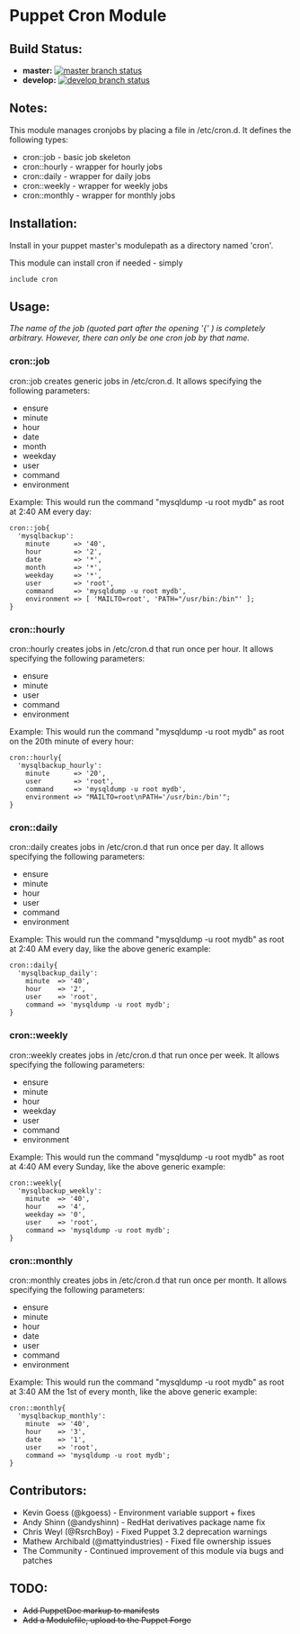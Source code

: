 # Puppet Cron Module

## Build Status:

  * **master:** [![master branch status](https://secure.travis-ci.org/torrancew/puppet-cron.png?branch=master)](http://travis-ci.org/torrancew/puppet-cron)
  * **develop:** [![develop branch status](https://secure.travis-ci.org/torrancew/puppet-cron.png?branch=develop)](http://travis-ci.org/torrancew/puppet-cron)

## Notes:

This module manages cronjobs by placing a file in /etc/cron.d.
It defines the following types:

  * cron::job     - basic job skeleton
  * cron::hourly  - wrapper for hourly jobs
  * cron::daily   - wrapper for daily jobs
  * cron::weekly  - wrapper for weekly jobs
  * cron::monthly - wrapper for monthly jobs

## Installation:

Install in your puppet master's modulepath as a directory named 'cron'.

This module can install cron if needed - simply

    include cron

## Usage:

*The name of the job (quoted part after the opening '{' ) is completely arbitrary. However, there can only be one cron job by that name.*

### cron::job

cron::job creates generic jobs in /etc/cron.d.
It allows specifying the following parameters:

  * ensure
  * minute
  * hour
  * date
  * month
  * weekday
  * user
  * command
  * environment

Example:
  This would run the command "mysqldump -u root mydb" as root at 2:40 AM every day:

    cron::job{
      'mysqlbackup':
        minute      => '40',
        hour        => '2',
        date        => '*',
        month       => '*',
        weekday     => '*',
        user        => 'root',
        command     => 'mysqldump -u root mydb',
        environment => [ 'MAILTO=root', 'PATH="/usr/bin:/bin"' ];
    }

### cron::hourly

cron::hourly creates jobs in /etc/cron.d that run once per hour.
It allows specifying the following parameters:

  * ensure
  * minute
  * user
  * command
  * environment

Example:
  This would run the command "mysqldump -u root mydb" as root on the 20th minute of every hour:

    cron::hourly{
      'mysqlbackup_hourly':
        minute      => '20',
        user        => 'root',
        command     => 'mysqldump -u root mydb',
        environment => "MAILTO=root\nPATH='/usr/bin:/bin'";
    }

### cron::daily

cron::daily creates jobs in /etc/cron.d that run once per day.
It allows specifying the following parameters:

  * ensure
  * minute
  * hour
  * user
  * command
  * environment

Example:
  This would run the command "mysqldump -u root mydb" as root at 2:40 AM every day, like the above generic example:

    cron::daily{
      'mysqlbackup_daily':
        minute  => '40',
        hour    => '2',
        user    => 'root',
        command => 'mysqldump -u root mydb';
    }

### cron::weekly

cron::weekly creates jobs in /etc/cron.d that run once per week.
It allows specifying the following parameters:

  * ensure
  * minute
  * hour
  * weekday
  * user
  * command
  * environment

Example:
  This would run the command "mysqldump -u root mydb" as root at 4:40 AM every Sunday, like the above generic example:

    cron::weekly{
      'mysqlbackup_weekly':
        minute  => '40',
        hour    => '4',
        weekday => '0',
        user    => 'root',
        command => 'mysqldump -u root mydb';
    }

### cron::monthly

cron::monthly creates jobs in /etc/cron.d that run once per month.
It allows specifying the following parameters:

  * ensure
  * minute
  * hour
  * date
  * user
  * command
  * environment

Example:
  This would run the command "mysqldump -u root mydb" as root at 3:40 AM the 1st of every month, like the above generic example:

    cron::monthly{
      'mysqlbackup_monthly':
        minute  => '40',
        hour    => '3',
        date    => '1',
        user    => 'root',
        command => 'mysqldump -u root mydb';
    }

## Contributors:

  * Kevin Goess (@kgoess)               - Environment variable support + fixes
  * Andy Shinn (@andyshinn)             - RedHat derivatives package name fix 
  * Chris Weyl (@RsrchBoy)              - Fixed Puppet 3.2 deprecation warnings
  * Mathew Archibald (@mattyindustries) - Fixed file ownership issues
  * The Community                       - Continued improvement of this module via bugs and patches


## TODO:

  * <del>Add PuppetDoc markup to manifests</del>
  * <del>Add a Modulefile, upload to the Puppet Forge</del>

